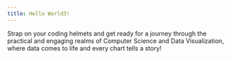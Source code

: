 ```yaml
---
title: Hello World3!
---
```


Strap on your coding helmets and get ready for a journey through the practical and engaging realms of Computer Science and Data Visualization, where data comes to life and every chart tells a story!